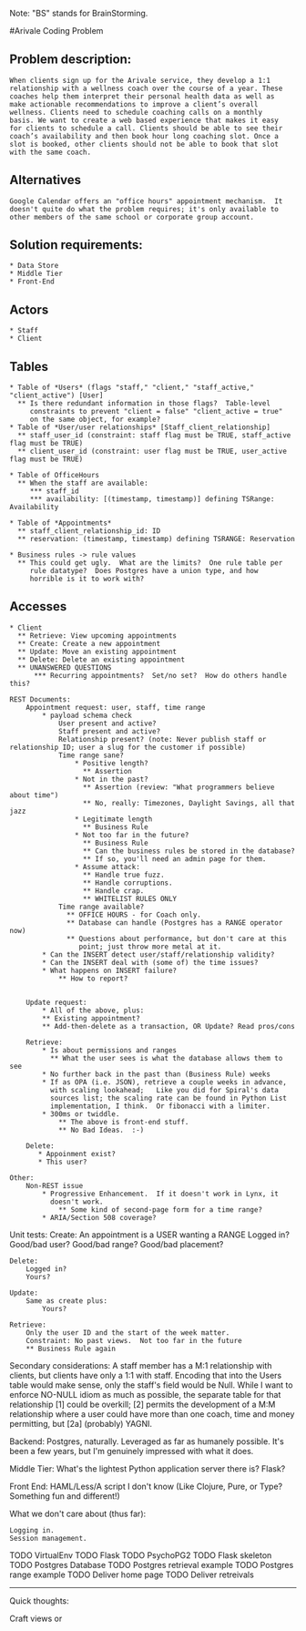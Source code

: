Note: "BS" stands for BrainStorming.

#Arivale Coding Problem

## Problem description:

    When clients sign up for the Arivale service, they develop a 1:1
    relationship with a wellness coach over the course of a year. These
    coaches help them interpret their personal health data as well as
    make actionable recommendations to improve a client’s overall
    wellness. Clients need to schedule coaching calls on a monthly
    basis. We want to create a web based experience that makes it easy
    for clients to schedule a call. Clients should be able to see their
    coach’s availability and then book hour long coaching slot. Once a
    slot is booked, other clients should not be able to book that slot
    with the same coach.

## Alternatives

    Google Calendar offers an "office hours" appointment mechanism.  It
    doesn't quite do what the problem requires; it's only available to
    other members of the same school or corporate group account.

    

## Solution requirements:

    * Data Store
    * Middle Tier
    * Front-End

## Actors

    * Staff
    * Client

## Tables

    * Table of *Users* (flags "staff," "client," "staff_active," "client_active") [User]
      ** Is there redundant information in those flags?  Table-level
         constraints to prevent "client = false" "client_active = true"
         on the same object, for example?
    * Table of *User/user relationships* [Staff_client_relationship]
      ** staff_user_id (constraint: staff flag must be TRUE, staff_active flag must be TRUE)
      ** client_user_id (constraint: user flag must be TRUE, user_active flag must be TRUE)

    * Table of OfficeHours
      ** When the staff are available:
         *** staff_id
         *** availability: [(timestamp, timestamp)] defining TSRange: Availability

    * Table of *Appointments*
      ** staff_client_relationship_id: ID
      ** reservation: (timestamp, timestamp) defining TSRANGE: Reservation

    * Business rules -> rule values
      ** This could get ugly.  What are the limits?  One rule table per
         rule datatype?  Does Postgres have a union type, and how
         horrible is it to work with?

## Accesses

    * Client
      ** Retrieve: View upcoming appointments
      ** Create: Create a new appointment
      ** Update: Move an existing appointment
      ** Delete: Delete an existing appointment
      ** UNANSWERED QUESTIONS
          *** Recurring appointments?  Set/no set?  How do others handle this?

    REST Documents:
        Appointment request: user, staff, time range
            * payload schema check
                User present and active?
                Staff present and active?
                Relationship present? (note: Never publish staff or relationship ID; user a slug for the customer if possible)
                Time range sane?
                    * Positive length?
                      ** Assertion
                    * Not in the past?
                      ** Assertion (review: "What programmers believe about time")
                      ** No, really: Timezones, Daylight Savings, all that jazz
                    * Legitimate length
                      ** Business Rule
                    * Not too far in the future?
                      ** Business Rule
                      ** Can the business rules be stored in the database?
                      ** If so, you'll need an admin page for them.
                    * Assume attack:
                      ** Handle true fuzz.
                      ** Handle corruptions.
                      ** Handle crap.
                      ** WHITELIST RULES ONLY
                Time range available?
                  ** OFFICE HOURS - for Coach only.
                  ** Database can handle (Postgres has a RANGE operator now)
                  ** Questions about performance, but don't care at this
                     point; just throw more metal at it.
            * Can the INSERT detect user/staff/relationship validity?
            * Can the INSERT deal with (some of) the time issues?
            * What happens on INSERT failure?
                ** How to report?


        Update request:
            * All of the above, plus:
            ** Existing appointment?
            ** Add-then-delete as a transaction, OR Update? Read pros/cons

        Retrieve:
            * Is about permissions and ranges
              ** What the user sees is what the database allows them to see
            * No further back in the past than (Business Rule) weeks
            * If as OPA (i.e. JSON), retrieve a couple weeks in advance,
              with scaling lookahead;   Like you did for Spiral's data
              sources list; the scaling rate can be found in Python List
              implementation, I think.  Or fibonacci with a limiter.
            * 300ms or twiddle.
                ** The above is front-end stuff.
                ** No Bad Ideas.  :-)

        Delete:
           * Appoinment exist?
           * This user?
           
    Other:
        Non-REST issue
            * Progressive Enhancement.  If it doesn't work in Lynx, it
              doesn't work.
                ** Some kind of second-page form for a time range?
            * ARIA/Section 508 coverage?

Unit tests:
    Create: An appointment is a USER wanting a RANGE
        Logged in?
        Good/bad user?
        Good/bad range?
        Good/bad placement?

    Delete:
        Logged in?
        Yours?

    Update:
        Same as create plus:
            Yours?

    Retrieve:
        Only the user ID and the start of the week matter.
        Constraint: No past views.  Not too far in the future
        ** Business Rule again

Secondary considerations: A staff member has a M:1 relationship with
clients, but clients have only a 1:1 with staff.  Encoding that into the
Users table would make sense, only the staff's field would be Null.
While I want to enforce NO-NULL idiom as much as possible, the separate
table for that relationship [1] could be overkill; [2] permits the
development of a M:M relationship where a user could have more than one
coach, time and money permitting, but [2a] (probably) YAGNI.

Backend: Postgres, naturally.  Leveraged as far as humanely possible.
It's been a few years, but I'm genuinely impressed with what it does.

Middle Tier: What's the lightest Python application server there is?
Flask?

Front End: HAML/Less/A script I don't know (Like Clojure, Pure, or Type?
Something fun and different!)

What we don't care about (thus far):

    Logging in.
    Session management.


TODO VirtualEnv
TODO Flask
TODO PsychoPG2
TODO Flask skeleton
TODO Postgres Database
TODO Postgres retrieval example
TODO Postgres range example
TODO Deliver home page
TODO Deliver retreivals
    
---

Quick thoughts:

Craft views or 



    


